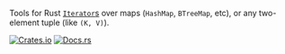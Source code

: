 Tools for Rust [`Iterator`s](https://doc.rust-lang.org/core/iter/trait.Iterator.html)
over maps (`HashMap`, `BTreeMap`, etc), or any two-element tuple (like `(K, V)`).

[![Crates.io](https://img.shields.io/crates/v/itermap.svg)](https://crates.io/crates/itermap)
[![Docs.rs](https://docs.rs/itermap/badge.svg)](https://docs.rs/itermap/)
